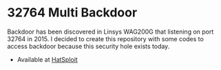 # 32764 Multi Backdoor

Backdoor has been discovered in Linsys WAG200G that listening on port 32764 in 2015. I decided to create this repository with some codes to access backdoor because this security hole exists today.

* Available at [HatSploit](https://github.com/EntySec/HatSploit/blob/main/hatsploit/modules/exploit/unix/multi/32764_credentials_disclosure.py)
